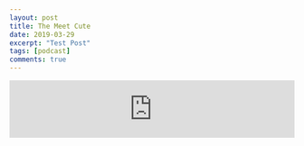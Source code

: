 ```yaml
---
layout: post
title: The Meet Cute
date: 2019-03-29
excerpt: "Test Post"
tags: [podcast]
comments: true
---
```


<iframe src="https://anchor.fm/queerly-yours/embed/episodes/1--The-Meet-Cute-e2b8dv/a-a5ldgf" height="102px" width=100% frameborder="0" scrolling="no"></iframe>
